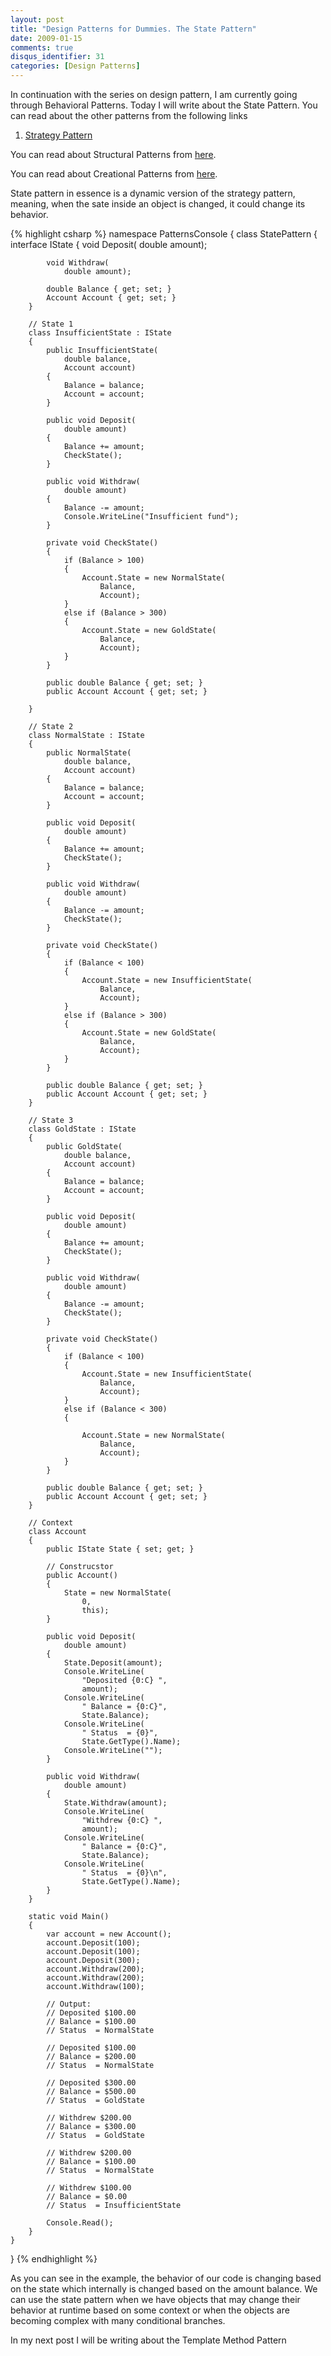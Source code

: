 ```yaml
---
layout: post
title: "Design Patterns for Dummies. The State Pattern"
date: 2009-01-15
comments: true
disqus_identifier: 31
categories: [Design Patterns]
---
```

In continuation with the series on design pattern, I am currently going
through Behavioral Patterns. Today I will write about the State Pattern.
You can read about the other patterns from the following links

1.  [Strategy
    Pattern](http://www.simplyvinay.com/Post/30/Design-Patterns-for-Dummies.-The-Strategy-Pattern.aspx)

You can read about Structural Patterns from
[here](http://www.simplyvinay.com/Post/23/Structural-Design-Patterns.aspx).

You can read about Creational Patterns from
[here](http://www.simplyvinay.com/Post/29/Creational-Design-Patterns.aspx).

State pattern in essence is a dynamic version of the strategy pattern,
meaning, when the sate inside an object is changed, it could change its
behavior.

{% highlight csharp %}
namespace PatternsConsole
{
    class StatePattern
    {
        interface IState
        {
            void Deposit(
                double amount);

            void Withdraw(
                double amount);

            double Balance { get; set; }
            Account Account { get; set; }
        }

        // State 1
        class InsufficientState : IState
        {
            public InsufficientState(
                double balance,
                Account account)
            {
                Balance = balance;
                Account = account;
            }

            public void Deposit(
                double amount)
            {
                Balance += amount;
                CheckState();
            }

            public void Withdraw(
                double amount)
            {
                Balance -= amount;
                Console.WriteLine("Insufficient fund");
            }

            private void CheckState()
            {
                if (Balance > 100)
                {
                    Account.State = new NormalState(
                        Balance,
                        Account);
                }
                else if (Balance > 300)
                {
                    Account.State = new GoldState(
                        Balance,
                        Account);
                }
            }

            public double Balance { get; set; }
            public Account Account { get; set; }

        }

        // State 2
        class NormalState : IState
        {
            public NormalState(
                double balance,
                Account account)
            {
                Balance = balance;
                Account = account;
            }

            public void Deposit(
                double amount)
            {
                Balance += amount;
                CheckState();
            }

            public void Withdraw(
                double amount)
            {
                Balance -= amount;
                CheckState();
            }

            private void CheckState()
            {
                if (Balance < 100)
                {
                    Account.State = new InsufficientState(
                        Balance,
                        Account);
                }
                else if (Balance > 300)
                {
                    Account.State = new GoldState(
                        Balance,
                        Account);
                }
            }

            public double Balance { get; set; }
            public Account Account { get; set; }
        }

        // State 3
        class GoldState : IState
        {
            public GoldState(
                double balance,
                Account account)
            {
                Balance = balance;
                Account = account;
            }

            public void Deposit(
                double amount)
            {
                Balance += amount;
                CheckState();
            }

            public void Withdraw(
                double amount)
            {
                Balance -= amount;
                CheckState();
            }

            private void CheckState()
            {
                if (Balance < 100)
                {
                    Account.State = new InsufficientState(
                        Balance,
                        Account);
                }
                else if (Balance < 300)
                {

                    Account.State = new NormalState(
                        Balance,
                        Account);
                }
            }

            public double Balance { get; set; }
            public Account Account { get; set; }
        }

        // Context
        class Account
        {
            public IState State { set; get; }

            // Construcstor
            public Account()
            {
                State = new NormalState(
                    0,
                    this);
            }

            public void Deposit(
                double amount)
            {
                State.Deposit(amount);
                Console.WriteLine(
                    "Deposited {0:C} ",
                    amount);
                Console.WriteLine(
                    " Balance = {0:C}",
                    State.Balance);
                Console.WriteLine(
                    " Status  = {0}",
                    State.GetType().Name);
                Console.WriteLine("");
            }

            public void Withdraw(
                double amount)
            {
                State.Withdraw(amount);
                Console.WriteLine(
                    "Withdrew {0:C} ",
                    amount);
                Console.WriteLine(
                    " Balance = {0:C}",
                    State.Balance);
                Console.WriteLine(
                    " Status  = {0}\n",
                    State.GetType().Name);
            }
        }

        static void Main()
        {
            var account = new Account();
            account.Deposit(100);
            account.Deposit(100);
            account.Deposit(300);
            account.Withdraw(200);
            account.Withdraw(200);
            account.Withdraw(100);
            
            // Output:
            // Deposited $100.00
            // Balance = $100.00
            // Status  = NormalState

            // Deposited $100.00
            // Balance = $200.00
            // Status  = NormalState

            // Deposited $300.00
            // Balance = $500.00
            // Status  = GoldState

            // Withdrew $200.00
            // Balance = $300.00
            // Status  = GoldState

            // Withdrew $200.00
            // Balance = $100.00
            // Status  = NormalState

            // Withdrew $100.00
            // Balance = $0.00
            // Status  = InsufficientState

            Console.Read();
        }
    }
}
{% endhighlight %}

As you can see in the example, the behavior of our code is changing
based on the state which internally is changed based on the amount
balance. We can use the state pattern when we have objects that may
change their behavior at runtime based on some context or when the
objects are becoming complex with many conditional branches.

In my next post I will be writing about the Template Method Pattern

